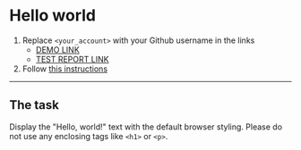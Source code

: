 # Hello world
1. Replace `<your_account>` with your Github username in the links
    - [DEMO LINK](https://Julietta-M.github.io/layout_hello-world/) <br>
    - [TEST REPORT LINK](https://Julietta-M.github.io/layout_hello-world/report/html_report/)
2. Follow [this instructions](https://mate-academy.github.io/layout_task-guideline/)
___

## The task 
Display the "Hello, world!" text with the default browser styling. Please do not 
use any enclosing tags like `<h1>` or `<p>`.
